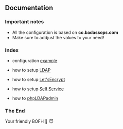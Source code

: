 ## Documentation

### Important notes
- All the configuration is based on **co.badassops.com**
- Make sure to addjust the values to your need!

### Index

- configuration [example](https://github.com/badassops/ldap-tool-go/blob/main/docs/example/config.ini)

- how to setup [LDAP](https://github.com/badassops/ldap-tool-go/blob/main/docs/ldap/README.md)

- how to setup [Let'sEncrypt](https://github.com/badassops/ldap-tool-go/blob/main/docs/letsEncrypt/README.md)

- how to setup [Self Service](https://github.com/badassops/ldap-tool-go/blob/main/docs/selfService/README.md)

- how to [phpLDAPadmin](https://github.com/badassops/ldap-tool-go/blob/main/docs/phpLDAPadmin/README.md)

### The End
Your friendly BOFH 🦄 😈
